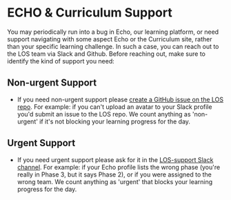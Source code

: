 # ECHO & Curriculum Support

You may periodically run into a bug in Echo, our learning platform, or need support navigating with some aspect Echo or the Curriculum site, rather than your specific learning challenge. In such a case, you can reach out to the LOS team via Slack and Github. Before reaching out, make sure to identify the kind of support you need:

## Non-urgent Support

* If you need non-urgent support please [create a GitHub issue on the LOS repo](https://github.com/LearnersGuild/los/issues/new). For example: if you can't upload an avatar to your Slack profile you'd submit an issue to the LOS repo. We count anything as 'non-urgent' if it's not blocking your learning progress for the day. 

## Urgent Support

* If you need urgent support please ask for it in the [LOS-support Slack channel](https://learnersguild.slack.com/messages/C4X8T7UBT/). For example: if your Echo profile lists the wrong phase \(you're really in Phase 3, but it says Phase 2\), or if you were assigned to the wrong team. We count anything as 'urgent' that blocks your learning progress for the day. 



